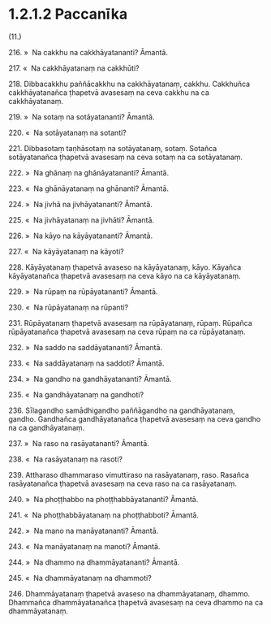 

# 1.2.1.2 Paccanīka





(11.)

216\. »  Na cakkhu na cakkhāyatananti? Āmantā.

217\. «  Na cakkhāyatanaṃ na cakkhūti?

218\. Dibbacakkhu paññācakkhu na cakkhāyatanaṃ, cakkhu. Cakkhuñca cakkhāyatanañca ṭhapetvā avasesaṃ na ceva cakkhu na ca cakkhāyatanaṃ.

219\. »  Na sotaṃ na sotāyatananti? Āmantā.

220\. «  Na sotāyatanaṃ na sotanti?

221\. Dibbasotaṃ taṇhāsotaṃ na sotāyatanaṃ, sotaṃ. Sotañca sotāyatanañca ṭhapetvā avasesaṃ na ceva sotaṃ na ca sotāyatanaṃ.

222\. »  Na ghānaṃ na ghānāyatananti? Āmantā.

223\. «  Na ghānāyatanaṃ na ghānanti? Āmantā.

224\. »  Na jivhā na jivhāyatananti? Āmantā.

225\. «  Na jivhāyatanaṃ na jivhāti? Āmantā.

226\. »  Na kāyo na kāyāyatananti? Āmantā.

227\. «  Na kāyāyatanaṃ na kāyoti?

228\. Kāyāyatanaṃ ṭhapetvā avaseso na kāyāyatanaṃ, kāyo. Kāyañca kāyāyatanañca ṭhapetvā avasesaṃ na ceva kāyo na ca kāyāyatanaṃ.

229\. »  Na rūpaṃ na rūpāyatananti? Āmantā.

230\. «  Na rūpāyatanaṃ na rūpanti?

231\. Rūpāyatanaṃ ṭhapetvā avasesaṃ na rūpāyatanaṃ, rūpaṃ. Rūpañca rūpāyatanañca ṭhapetvā avasesaṃ na ceva rūpaṃ na ca rūpāyatanaṃ.

232\. »  Na saddo na saddāyatananti? Āmantā.

233\. «  Na saddāyatanaṃ na saddoti? Āmantā.

234\. »  Na gandho na gandhāyatananti? Āmantā.

235\. «  Na gandhāyatanaṃ na gandhoti?

236\. Sīlagandho samādhigandho paññāgandho na gandhāyatanaṃ, gandho. Gandhañca gandhāyatanañca ṭhapetvā avasesaṃ na ceva gandho na ca gandhāyatanaṃ.

237\. »  Na raso na rasāyatananti? Āmantā.

238\. «  Na rasāyatanaṃ na rasoti?

239\. Attharaso dhammaraso vimuttiraso na rasāyatanaṃ, raso. Rasañca rasāyatanañca ṭhapetvā avasesaṃ na ceva raso na ca rasāyatanaṃ.

240\. »  Na phoṭṭhabbo na phoṭṭhabbāyatananti? Āmantā.

241\. «  Na phoṭṭhabbāyatanaṃ na phoṭṭhabboti? Āmantā.

242\. »  Na mano na manāyatananti? Āmantā.

243\. «  Na manāyatanaṃ na manoti? Āmantā.

244\. »  Na dhammo na dhammāyatananti? Āmantā.

245\. «  Na dhammāyatanaṃ na dhammoti?

246\. Dhammāyatanaṃ ṭhapetvā avaseso na dhammāyatanaṃ, dhammo. Dhammañca dhammāyatanañca ṭhapetvā avasesaṃ na ceva dhammo na ca dhammāyatanaṃ.




